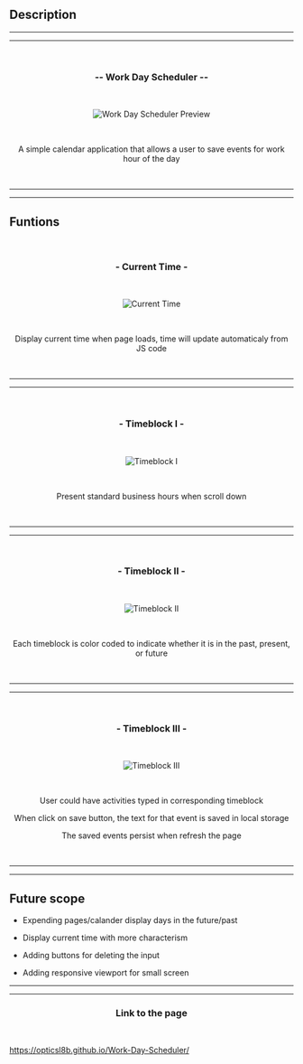 ## Description

<hr>
<hr>

<br>
<h3 align="center">--  Work Day Scheduler --</h3>
<br>

<p align="center">
<img src="https://i.imgur.com/DbQKTlr.png" title="source: imgur.com" alt="Work Day Scheduler Preview"/>
</p>

<br>
<p align="center">
A simple calendar application that allows a user to save events for work hour of the day</p>
<br>

<hr>
<hr>

<h2>Funtions</h2>
<br>

<h3 align="center">- Current Time -</h3>
<br>

<p align="center">
<img src="https://i.imgur.com/s43UXy1.gif" title="source: imgur.com" alt="Current Time"/>
</p>
<br>
<p align="center">
Display current time when page loads, time will update automaticaly from JS code</p>
<br>

<hr>
<hr>

<br>
<h3 align="center">- Timeblock I -</h3>
<br>

<p align="center">
<img src="https://i.imgur.com/GBEKG7d.gif" title="source: imgur.com" alt="Timeblock I"/>
</p>
<br>
<p align="center">
Present standard business hours when scroll down </p>
<br>

<hr>
<hr>

<br>
<h3 align="center">- Timeblock II -</h3>
<br>
<p align="center">
<img src="https://i.imgur.com/dwgErId.gif" title="source: imgur.com" alt="Timeblock II"/>
</p>
<br>
<p align="center">
Each timeblock is color coded to indicate whether it is in the past, present, or future</p>
<br>

<hr>
<hr>

<br>
<h3 align="center">- Timeblock III -</h3>
<br>
<p align="center">
<img src="https://i.imgur.com/kN4oMz8.gif" title="source: imgur.com" alt="Timeblock III"/>
</p>
<br>
<p align="center">
User could have activities typed in corresponding timeblock </p>

<p align="center">
When click on save button, the text for that event is saved in local storage </p>

<p align="center">
The saved events persist when refresh the page</p>
<br>


<hr>
<hr>

<h2>Future scope</h2>

- Expending pages/calander display days in the future/past 

- Display current time with more characterism

- Adding buttons for deleting the input

- Adding responsive viewport for small screen

<hr>
<hr>

<h3 align="center">Link to the page</h3>
<br>

https://opticsl8b.github.io/Work-Day-Scheduler/

